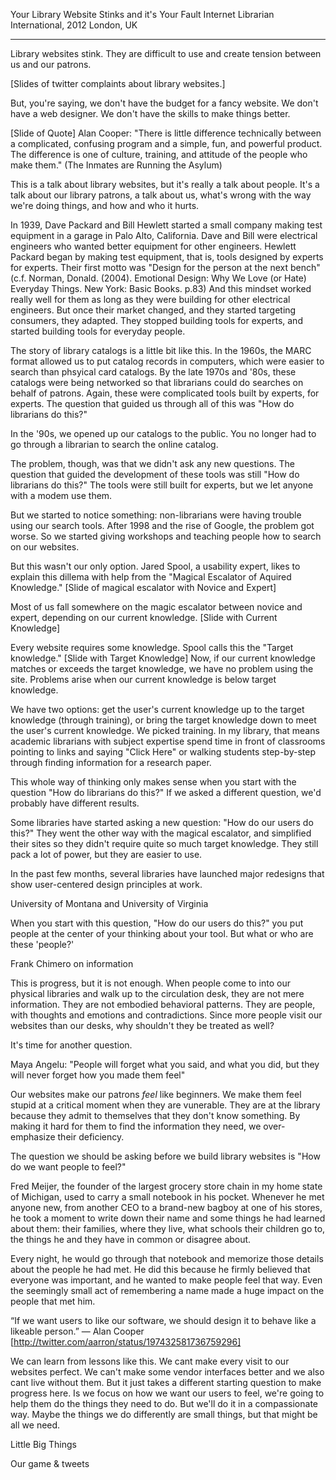 Your Library Website Stinks and it's Your Fault
Internet Librarian International, 2012
London, UK

-------

Library websites stink. They are difficult to use and create tension between us and our patrons. 

[Slides of twitter complaints about library websites.]

But, you're saying, we don't have the budget for a fancy website. We don't have a web designer. We don't have the skills to make things better. 

[Slide of Quote] Alan Cooper: "There is little difference technically between a complicated, confusing program and a simple, fun, and powerful product. The difference is one of culture, training, and attitude of the people who make them." (The Inmates are Running the Asylum)

This is a talk about library websites, but it's really a talk about people. It's a talk about our library patrons, a talk about us, what's wrong with the way we're doing things, and how and who it hurts.

In 1939, Dave Packard and Bill Hewlett started a small company making test equipment in a garage in Palo Alto, California. Dave and Bill were electrical engineers who wanted better equipment for other engineers. Hewlett Packard began by making test equipment, that is, tools designed by experts for experts. Their first motto was "Design for the person at the next bench" (c.f. Norman, Donald. (2004). Emotional Design: Why We Love (or Hate) Everyday Things. New York: Basic Books. p.83) And this mindset worked really well for them as long as they were building for other electrical engineers. But once their market changed, and they started targeting consumers, they adapted. They stopped building tools for experts, and started building tools for everyday people.

The story of library catalogs is a little bit like this. In the 1960s, the MARC format allowed us to put catalog records in computers, which were easier to search than phsyical card catalogs. By the late 1970s and '80s, these catalogs were being networked so that librarians could do searches on behalf of patrons. Again, these were complicated tools built by experts, for experts. The question that guided us through all of this was "How do librarians do this?"

In the '90s, we opened up our catalogs to the public. You no longer had to go through a librarian to search the online catalog.

The problem, though, was that we didn't ask any new questions. The question that guided the development of these tools was still "How do librarians  do this?" The tools were still built for experts, but we let anyone with a modem use them. 

But we started to notice something: non-librarians were having trouble using our search tools. After 1998 and the rise of Google, the problem got worse. So we started giving workshops and teaching people how to search on our websites.

But this wasn't our only option. Jared Spool, a usability expert, likes to explain this dillema with help from the "Magical Escalator of Aquired Knowledge." [Slide of magical escalator with Novice and Expert]

Most of us fall somewhere on the magic escalator between novice and expert, depending on our current knowledge. [Slide with Current Knowledge]

Every website requires some knowledge. Spool calls this the "Target knowledge." [Slide with Target Knowledge] Now, if our current knowledge matches or exceeds the target knowledge, we have no problem using the site. Problems arise when our current knowledge is below target knowledge.

We have two options: get the user's current knowledge up to the target knowledge (through training), or bring the target knowledge down to meet the user's current knowledge. We picked training. In my library, that means academic librarians with subject expertise spend time in front of classrooms pointing to links and saying "Click Here" or walking students step-by-step through finding information for a research paper.

This whole way of thinking only makes sense when you start with the question "How do librarians do this?" If we asked a different question, we'd probably have different results.

Some libraries have started asking a new question: "How do our users do this?" They went the other way with the magical escalator, and simplified their sites so they didn't require quite so much target knowledge. They still pack a lot of power, but they are easier to use.

In the past few months, several libraries have launched major redesigns that show user-centered design principles at work. 

University of Montana and University of Virginia

When you start with this question, "How do our users do this?" you put people at the center of your thinking about your tool. But what or who are these 'people?' 

Frank Chimero on information

This is progress, but it is not enough. When people come to into our physical libraries and walk up to the circulation desk, they are not mere information. They are not embodied behavioral patterns. They are people, with thoughts and emotions and contradictions. Since more people visit our websites than our desks, why shouldn't they be treated as well?

It's time for another question.

Maya Angelu: "People will forget what you said, and what you did, but they will never forget how you made them feel"

Our websites make our patrons *feel* like beginners. We make them feel stupid at a critical moment when they are vunerable. They are at the library because they admit to themselves that they don't know something. By making it hard for them to find the information they need, we over-emphasize their deficiency.

The question we should be asking before we build library websites is "How do we want people to feel?"

Fred Meijer, the founder of the largest grocery store chain in my home state of Michigan, used to carry a small notebook in his pocket. Whenever he met anyone new, from another CEO to a brand-new bagboy at one of his stores, he took a moment to write down their name and some things he had learned about them: their families, where they live, what schools their children go to, the things he and they have in common or disagree about.

Every night, he would go through that notebook and memorize those details about the people he had met. He did this because he firmly believed that everyone was important, and he wanted to make people feel that way. Even the seemingly small act of remembering a name made a huge impact on the people that met him.

“If we want users to like our software, we should design it to behave like a likeable person.”
— Alan Cooper [http://twitter.com/aarron/status/197432581736759296]

We can learn from lessons like this. We cant make every visit to our websites perfect. We can't make some vendor interfaces better and we also cant live without them. But it just takes a different starting question to make progress here. Is we focus on how we want our users to feel, we're going to help them do the things they need to do. But we'll do it in a compassionate way. Maybe the things we do differently are small things, but that might be all we need.

Little Big Things

Our game & tweets














